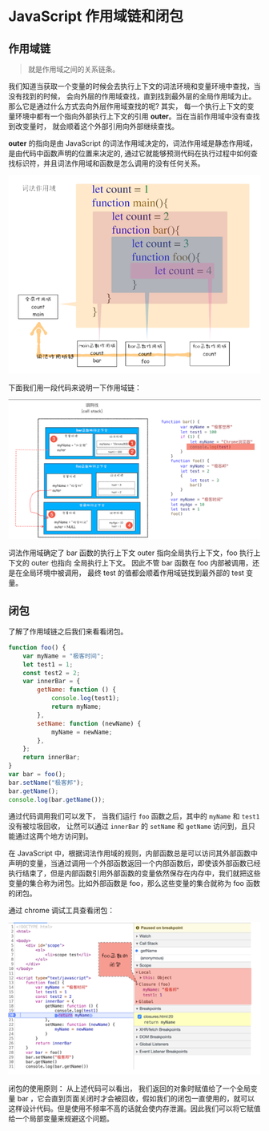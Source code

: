 # JavaScript 作用域链和闭包

## 作用域链

> 就是作用域之间的关系链条。

我们知道当获取一个变量的时候会去执行上下文的词法环境和变量环境中查找，当没有找到的时候， 会向外层的作用域查找，直到找到最外层的全局作用域为止。那么它是通过什么方式去向外层作用域查找的呢? 其实， 每一个执行上下文的变量环境中都有一个指向外部执行上下文的引用 **outer**。当在当前作用域中没有查找到改变量时， 就会顺着这个外部引用向外部继续查找。

**outer** 的指向是由 JavaScript 的词法作用域决定的，词法作用域是静态作用域，是由代码中函数声明的位置来决定的, 通过它就能够预测代码在执行过程中如何查找标识符，并且词法作用域和函数是怎么调用的没有任何关系。

<img src="./img/8scope2.png" />

下面我们用一段代码来说明一下作用域链：

<img src="./img/8scope.png"  />

词法作用域确定了 bar 函数的执行上下文 outer 指向全局执行上下文，foo 执行上下文的 outer 也指向 全局执行上下文。 因此不管 bar 函数在 foo 内部被调用，还是在全局环境中被调用， 最终 test 的值都会顺着作用域链找到最外部的 test 变量。

## 闭包

了解了作用域链之后我们来看看闭包。

```js
function foo() {
	var myName = "极客时间";
	let test1 = 1;
	const test2 = 2;
	var innerBar = {
		getName: function () {
			console.log(test1);
			return myName;
		},
		setName: function (newName) {
			myName = newName;
		},
	};
	return innerBar;
}
var bar = foo();
bar.setName("极客邦");
bar.getName();
console.log(bar.getName());
```

通过代码调用我们可以发下， 当我们运行 `foo` 函数之后，其中的 `myName` 和 `test1` 没有被垃圾回收， 让然可以通过 `innerBar` 的 `setName` 和 `getName` 访问到，且只能通过这两个地方访问到。

在 JavaScript 中，根据词法作用域的规则，内部函数总是可以访问其外部函数中声明的变量，当通过调用一个外部函数返回一个内部函数后，即使该外部函数已经执行结束了，但是内部函数引用外部函数的变量依然保存在内存中，我们就把这些变量的集合称为闭包。比如外部函数是 foo，那么这些变量的集合就称为 foo 函数的闭包。

通过 chrome 调试工具查看闭包：

<img src="./img/8closure.png" />

闭包的使用原则： 从上述代码可以看出， 我们返回的对象时赋值给了一个全局变量 bar ，它会直到页面关闭时才会被回收，假如我们的闭包一直使用的，就可以这样设计代码。但是使用不频率不高的话就会使内存泄漏。因此我们可以将它赋值给一个局部变量来规避这个问题。
